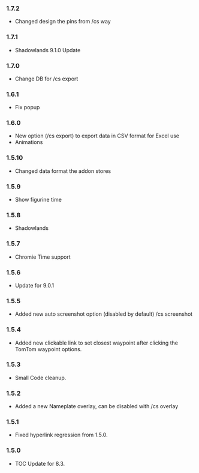 ### 1.7.2
- Changed design the pins from /cs way

### 1.7.1
- Shadowlands 9.1.0 Update

### 1.7.0
- Change DB for /cs export

### 1.6.1
- Fix popup

### 1.6.0
- New option (/cs export) to export data in CSV format for Excel use
- Animations

### 1.5.10
- Changed data format the addon stores

### 1.5.9
- Show figurine time

### 1.5.8
- Shadowlands

### 1.5.7
- Chromie Time support

### 1.5.6
- Update for 9.0.1

### 1.5.5
- Added new auto screenshot option (disabled by default) /cs screenshot

### 1.5.4
- Added new clickable link to set closest waypoint after clicking the TomTom waypoint options.

### 1.5.3
- Small Code cleanup.

### 1.5.2
- Added a new Nameplate overlay, can be disabled with /cs overlay

### 1.5.1
- Fixed hyperlink regression from 1.5.0.

### 1.5.0
- TOC Update for 8.3.